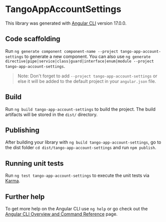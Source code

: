 # TangoAppAccountSettings

This library was generated with [Angular CLI](https://github.com/angular/angular-cli) version 17.0.0.

## Code scaffolding

Run `ng generate component component-name --project tango-app-account-settings` to generate a new component. You can also use `ng generate directive|pipe|service|class|guard|interface|enum|module --project tango-app-account-settings`.
> Note: Don't forget to add `--project tango-app-account-settings` or else it will be added to the default project in your `angular.json` file. 

## Build

Run `ng build tango-app-account-settings` to build the project. The build artifacts will be stored in the `dist/` directory.

## Publishing

After building your library with `ng build tango-app-account-settings`, go to the dist folder `cd dist/tango-app-account-settings` and run `npm publish`.

## Running unit tests

Run `ng test tango-app-account-settings` to execute the unit tests via [Karma](https://karma-runner.github.io).

## Further help

To get more help on the Angular CLI use `ng help` or go check out the [Angular CLI Overview and Command Reference](https://angular.io/cli) page.

